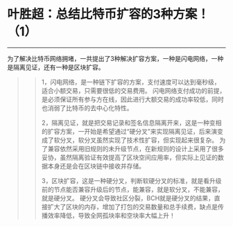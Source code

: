 # 叶胜超：总结比特币扩容的3种方案！（1）


---


为了解决比特币网络拥堵，一共提出了3种解决扩容方案，一种是闪电网络，一种是隔离见证，还有一种是区块扩容。



>> 1，闪电网络，是一种链下扩容的方案，支付速度可以达到毫秒级，适合小额交易，只需要很低的交易费用。
闪电网络支付成功的前提，是必须保证所有参与方在线，因此进行大额交易的成功率较低，同时也消弱了比特币的去中心化特性。
>> 
>> 2，隔离见证，就是把交易记录和签名信息隔离开来，这是一种变相的扩容方案，一开始是希望通过“硬分叉”来实现隔离见证，后来演变成了软分叉，软分叉虽然实现了技术性扩容，但实现起来很复杂。
为了兼容依然采用旧规则的未升级节点，在新规则的设计上采用了很多妥协，虽然隔离验证有效提高了区块空间应用率，但实际上见证的数据本身还是会在区块链中接收并存储。
>>  
>> 3，区块扩容，这是一种硬分叉，判断软硬分叉的标准，就是看升级前的节点能否兼容升级后的节点，能兼容，就是软分叉，不能兼容，就是硬分叉。
硬分叉会导致社区分裂，BCH就是硬分叉的结果，直接扩大了区块的内存，增加了打包的交易数量和总手续费，缺点是传播效率降低，导致全网孤块率和空块率大幅上升！



